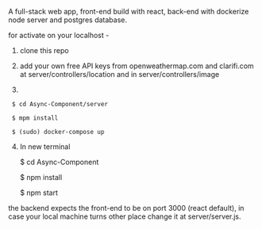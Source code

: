 A full-stack web app, front-end build with react, back-end with dockerize node server and postgres database.

for activate on your localhost -
1. clone this repo


2. add your own free API keys from openweathermap.com and clarifi.com at server/controllers/location and in server/controllers/image

3.


     $ cd Async-Component/server 

     $ mpm install    

     $ (sudo) docker-compose up     



4. In new terminal




     $ cd Async-Component     

     $ npm install     

     $ npm start 




the backend expects the front-end to be on port 3000 (react default), in case your local machine turns other place change it at server/server.js.
